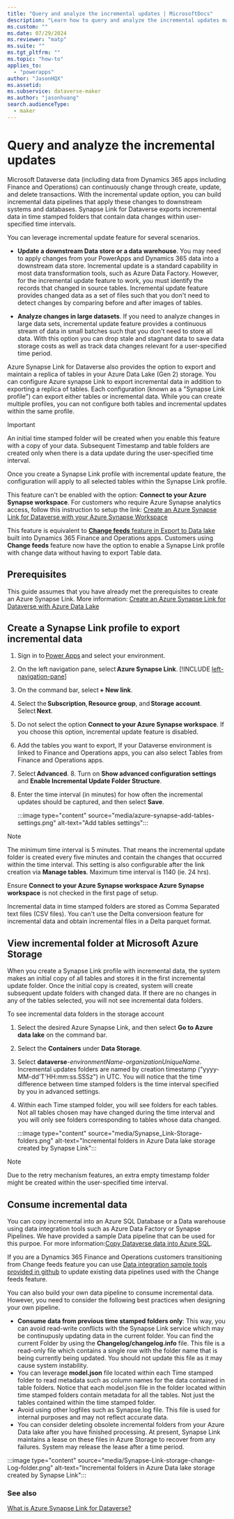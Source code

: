 ```yaml
---
title: "Query and analyze the incremental updates | MicrosoftDocs"
description: "Learn how to query and analyze the incremental updates made to Microsoft Dataverse data during a user-specified time interval with Power Apps and Azure Synapse Analytics"
ms.custom: ""
ms.date: 07/29/2024
ms.reviewer: "matp"
ms.suite: ""
ms.tgt_pltfrm: ""
ms.topic: "how-to"
applies_to: 
  - "powerapps"
author: "JasonHQX"
ms.assetid: 
ms.subservice: dataverse-maker
ms.author: "jasonhuang"
search.audienceType: 
  - maker
---
```

# Query and analyze the incremental updates

Microsoft Dataverse data (including data from Dynamics 365 apps including Finance and Operations) can continuously change through create, update, and delete transactions. With the incremental update option, you can build incremental data pipelines that apply these changes to downstream systems and databases. Synapse Link for Dataverse exports incremental data in time stamped folders that contain data changes within user-specified time intervals.

You can leverage incremental update feature for several scenarios. 

- **Update a downstream Data store or a data warehouse**. You may need to apply changes from your PowerApps and Dynamics 365 data into a downstream data store. Incremental update is a standard capability in most data transformation tools, such as Azure Data Factory. However, for the incremental update feature to work, you must identify the records that changed in source tables. Incremental update feature provides changed data as a set of files such that you don't need to detect changes by comparing before and after images of tables.
  
- **Analyze changes in large datasets**. If you need to analyze changes in large data sets, incremental update feature provides a continuous stream of data in small batches such that you don't need to store all data. With this option you can drop stale and stagnant data to save data storage costs as well as track data changes relevant for a user-specified time period.

Azure Synapse Link for Dataverse also provides the option to export and maintain a replica of tables in your Azure Data Lake (Gen 2) storage. You can configure Azure synapse Link to export incremental data in addition to exporting a replica of tables. Each configuration (known as a "Synapse Link profile") can export either tables or incremental data. While you can create multiple profiles, you can not configure both tables and incremental updates within the same profile.

> [!IMPORTANT]
> An initial time stamped folder will be created when you enable this feature with a copy of your data. Subsequent Timestamp and table folders are created only when there is a data update during the user-specified time interval. 
>
> Once you create a Synapse Link profile with incremental update feature, the configuration will apply to all selected tables within the Synapse Link profile. 
>
> This feature can't be enabled with the option: **Connect to your Azure Synapse workspace**. For customers who require Azure Synapse analytics access, follow this instruction to setup the link: [Create an Azure Synapse Link for Dataverse with your Azure Synapse Workspace](azure-synapse-link-synapse.md) 
>  
> This feature is equivalent to [**Change feeds** feature in Export to Data lake](https://learn.microsoft.com/dynamics365/fin-ops-core/dev-itpro/data-entities/azure-data-lake-change-feeds) built into Dynamics 365 Finance and Operations apps. Customers using **Change feeds** feature now have the option to enable a Synapse Link profile with change data without having to export Table data.
> 

## Prerequisites

This guide assumes that you have already met the prerequisites to create an Azure Synapse Link. More information: [Create an Azure Synapse Link for Dataverse with Azure Data Lake](azure-synapse-link-data-lake.md#prerequisites)

## Create a Synapse Link profile to export incremental data 

1. Sign in to [Power Apps](https://make.powerapps.com/?utm_source=padocs&utm_medium=linkinadoc&utm_campaign=referralsfromdoc) and select your environment.
2. On the left navigation pane,  select **Azure Synapse Link**. [!INCLUDE [left-navigation-pane](../../includes/left-navigation-pane.md)]
3. On the command bar, select **+ New link**.
4. Select the **Subscription**, **Resource group**, and **Storage account**. Select **Next**.
5. Do not select the option **Connect to your Azure Synapse workspace**. If you choose this option, incremental update feature is disabled.
6. Add the tables you want to export, If your Dataverse environment is linked to Finance and Operations apps, you can also select Tables from Finance and Operations apps. 
7. Select **Advanced**. 8. Turn on **Show advanced configuration settings** and **Enable Incremental Update Folder Structure**.
9. Enter the time interval (in minutes) for how often the incremental updates should be captured, and then select **Save**.  

   :::image type="content" source="media/azure-synapse-add-tables-settings.png" alt-text="Add tables settings":::

> [!NOTE]
> The minimum time interval is 5 minutes. That means the incremental update folder is created every five minutes and contain the changes that occurred within the time interval. This setting is also configurable after the link creation via **Manage tables**. Maximum time interval is 1140 (ie. 24 hrs). 
>
> Ensure **Connect to your Azure Synapse workspace Azure Synapse workspace** is not checked in the first page of setup.
>
> Incremental data in time stamped folders are stored as Comma Separated text files (CSV files). You can't use the Delta conversioon feature for incremental data and obtain incremental files in a Delta parquet format.  

## View incremental folder at Microsoft Azure Storage
When you create a Synapse Link profile with incremental data, the system makes an initial copy of all tables and stores it in the first incremental update folder. Once the initial copy is created, system will create subsequent update folders with changed data. If there are no changes in any of the tables selected, you will not see incremental data folders.

To see incremental data folders in the storage account

1. Select the desired Azure Synapse Link, and then select **Go to Azure data lake** on the command bar.
2. Select the **Containers** under **Data Storage**.
3. Select **dataverse**-*environmentName*-*organizationUniqueName*. Incremental updates folders are named by creation timestamp ("yyyy-MM-dd'T'HH:mm:ss.SSSz") in UTC. You will notice that the time difference between time stamped folders is the time interval specified by you in advanced settings. 
4. Within each Time stamped folder, you will see folders for each tables. Not all tables chosen may have changed during the time interval and you will only see folders corresponding to tables whose data changed. 

   :::image type="content" source="media/Synapse_Link-Storage-folders.png" alt-text="Incremental folders in Azure Data lake storage created by Synapse Link":::

> [!NOTE]
> Due to the retry mechanism features, an extra empty timestamp folder might be created within the user-specified time interval.

## Consume incremental data
You can copy incremental into an Azure SQL Database or a Data warehouse using data integration tools such as Azure Data Factory or Synapse Pipelines. We have provided a sample Data pipeline that can be used for this purpoe. For more information:[Copy Dataverse data into Azure SQL](azure-synapse-link-pipelines.md).

If you are a Dynamics 365 Finance and Operations customers transitioning from Change feeds feature you can use [Data integration sample tools provided in github](https://github.com/microsoft/Dynamics-365-FastTrack-Implementation-Assets/tree/master/Analytics/DataverseLink/DataIntegration) to update existing data pipelines used with the Change feeds feature.

You can also build your own data pipeline to consume incremental data. However, you need to consider the following best practices when designing your own pipeline.
- **Consume data from previous time stamped folders only**: This way, you can avoid read-write conflicts with the Synapse Link service which may be continupusly updating data in the current folder. You can find the current Folder by using the **Changelog/changelog.info** file. This file is a read-only file which contains a single row with the folder name that is being currently being updated. You should not update this file as it may cause system instability.
- You can leverage **model.json** file located within each Time stamped folder to read metadata such as column names for the data contained in table folders. Notice that each model.json file in the folder located within  time stamped folders contain metadata for all the tables. Not just the tables contained within the time stamped folder.
- Avoid using other logfiles such as Synapse.log file. This file is used for internal purposes and may not reflect accurate data.
- You can consider deleting obsolete incremental folders from your Azure Data lake after you have finished processing. At present, Synapse Link maintains a lease on these files in Azure Storage to recover from any failures. System may release the lease after a time period.

:::image type="content" source="media/Synapse-Link-storage-change-Log-folder.png" alt-text="Incremental folders in Azure Data lake storage created by Synapse Link":::

### See also

[What is Azure Synapse Link for Dataverse?](export-to-data-lake.md)
